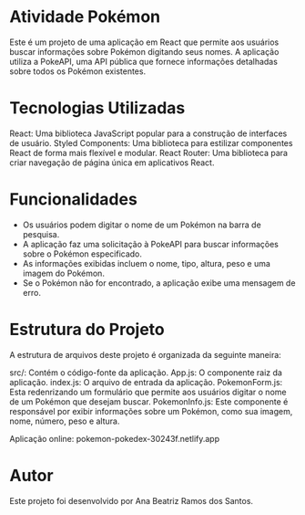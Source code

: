 # Atividade Pokémon

Este é um projeto de uma aplicação em React que permite aos usuários buscar informações sobre Pokémon digitando seus nomes. A aplicação utiliza a PokeAPI, uma API pública que fornece informações detalhadas sobre todos os Pokémon existentes.

# Tecnologias Utilizadas
React: Uma biblioteca JavaScript popular para a construção de interfaces de usuário.
Styled Components: Uma biblioteca para estilizar componentes React de forma mais flexível e modular.
React Router: Uma biblioteca para criar navegação de página única em aplicativos React.

# Funcionalidades
- Os usuários podem digitar o nome de um Pokémon na barra de pesquisa.
- A aplicação faz uma solicitação à PokeAPI para buscar informações sobre o Pokémon especificado.
- As informações exibidas incluem o nome, tipo, altura, peso e uma imagem do Pokémon.
- Se o Pokémon não for encontrado, a aplicação exibe uma mensagem de erro.

# Estrutura do Projeto
A estrutura de arquivos deste projeto é organizada da seguinte maneira:

src/: Contém o código-fonte da aplicação.
App.js: O componente raiz da aplicação.
index.js: O arquivo de entrada da aplicação.
PokemonForm.js: Esta redenrizando um formulário que permite aos usuários digitar o nome de um Pokémon que desejam buscar.
PokemonInfo.js: Este componente é responsável por exibir informações sobre um Pokémon, como sua imagem, nome, número, peso e altura. 

Aplicação online: pokemon-pokedex-30243f.netlify.app

# Autor
Este projeto foi desenvolvido por Ana Beatriz Ramos dos Santos.
